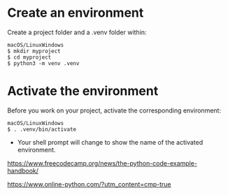 # Create an environment

Create a project folder and a .venv folder within:
```t
macOS/LinuxWindows
$ mkdir myproject
$ cd myproject
$ python3 -m venv .venv
```
# Activate the environment
Before you work on your project, activate the corresponding environment:
```t
macOS/LinuxWindows
$ . .venv/bin/activate
```
- Your shell prompt will change to show the name of the activated 
  environment.




https://www.freecodecamp.org/news/the-python-code-example-handbook/

https://www.online-python.com/?utm_content=cmp-true